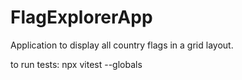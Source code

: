 # FlagExplorerApp
Application to display all country flags in a grid layout.

to run tests: npx vitest --globals

